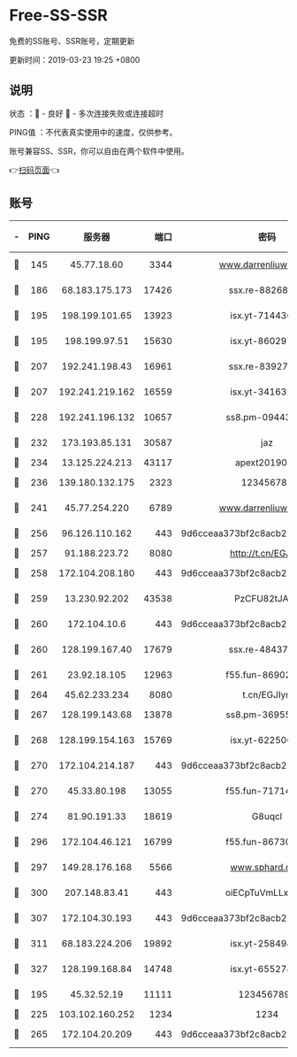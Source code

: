 # Free-SS-SSR

免费的SS账号、SSR账号，定期更新

更新时间：2019-03-23 19:25 +0800

## 说明

状态     ：🙂 - 良好 🙁 - 多次连接失败或连接超时

PING值   ：不代表真实使用中的速度，仅供参考。

账号兼容SS、SSR，你可以自由在两个软件中使用。

👉[扫码页面](https://liesauer.github.io/Free-SS-SSR/)👈

## 账号

|-|PING|服务器|端口|密码|加密方式|区域|
|:----:|:----:|:-----:|-----:|:----:|:----:|:----:|
|🙂|145|45.77.18.60|3344|www.darrenliuwei.com|aes-256-cfb|JP|
|🙂|186|68.183.175.173|17426|ssx.re-88268123|aes-256-cfb|US|
|🙂|195|198.199.101.65|13923|isx.yt-71443072|aes-256-cfb|US|
|🙂|195|198.199.97.51|15630|isx.yt-86029776|aes-256-cfb|US|
|🙂|207|192.241.198.43|16961|ssx.re-83927366|aes-256-cfb|US|
|🙂|207|192.241.219.162|16559|isx.yt-34163162|aes-256-cfb|US|
|🙂|228|192.241.196.132|10657|ss8.pm-09443991|aes-256-cfb|US|
|🙂|232|173.193.85.131|30587|jaz|aes-256-cfb|US|
|🙂|234|13.125.224.213|43117|apext2019005|chacha20|KR|
|🙂|236|139.180.132.175|2323|123456789|aes-256-cfb|SG|
|🙂|241|45.77.254.220|6789|www.darrenliuwei.com|aes-256-cfb|SG|
|🙂|256|96.126.110.162|443|9d6cceaa373bf2c8acb22e60b6a58be6|aes-256-cfb|US|
|🙂|257|91.188.223.72|8080|http://t.cn/EGJIyrl|rc4-md5|RU|
|🙂|258|172.104.208.180|443|9d6cceaa373bf2c8acb22e60b6a58be6|aes-256-cfb|US|
|🙂|259|13.230.92.202|43538|PzCFU82tJAdZ|aes-256-cfb|JP|
|🙂|260|172.104.10.6|443|9d6cceaa373bf2c8acb22e60b6a58be6|aes-256-cfb|US|
|🙂|260|128.199.167.40|17679|ssx.re-48437316|aes-256-cfb|SG|
|🙂|261|23.92.18.105|12963|f55.fun-86902883|aes-256-cfb|US|
|🙂|264|45.62.233.234|8080|t.cn/EGJIyrl|rc4-md5|CA|
|🙂|267|128.199.143.68|13878|ss8.pm-36955198|aes-256-cfb|SG|
|🙂|268|128.199.154.163|15769|isx.yt-62250628|aes-256-cfb|SG|
|🙂|270|172.104.214.187|443|9d6cceaa373bf2c8acb22e60b6a58be6|aes-256-cfb|US|
|🙂|270|45.33.80.198|13055|f55.fun-71714791|aes-256-cfb|US|
|🙂|274|81.90.191.33|18619|G8uqcl|aes-256-cfb|US|
|🙂|296|172.104.46.121|16799|f55.fun-86730796|aes-256-cfb|SG|
|🙂|297|149.28.176.168|5566|www.sphard.com|aes-256-cfb|AU|
|🙂|300|207.148.83.41|443|oiECpTuVmLLxk4Ts|aes-256-cfb|AU|
|🙂|307|172.104.30.193|443|9d6cceaa373bf2c8acb22e60b6a58be6|aes-256-cfb|US|
|🙂|311|68.183.224.206|19892|isx.yt-25849474|aes-256-cfb|SG|
|🙂|327|128.199.168.84|14748|isx.yt-65527491|aes-256-cfb|SG|
|🙂|195|45.32.52.19|11111|1234567890|aes-256-cfb|JP|
|🙂|225|103.102.160.252|1234|1234|rc4-md5|JP|
|🙂|265|172.104.20.209|443|9d6cceaa373bf2c8acb22e60b6a58be6|aes-256-cfb|US|
